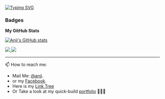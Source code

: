 [![Typing SVG](https://readme-typing-svg.herokuapp.com?font=Fira+Code&pause=1000&color=13F2F7&width=435&lines=Hello%2C+I'm+Bui+Tuyen+!;You+can+call+me+Anji)](https://git.io/typing-svg)

### Badges
<b>My GitHub Stats</b>

[![Anji's GitHub stats](https://github-readme-stats.vercel.app/api?username=itsanji&show_icons=true&theme=dracula&count_private=true)](https://github.com/anuraghazra/github-readme-stats)

<a href="http://www.github.com/anjiboss">
  <img src="https://github-readme-streak-stats.herokuapp.com/?user=itsanji&stroke=ffffff&background=1c1917&ring=dd6387&fire=0891b2&currStreakNum=ffffff&currStreakLabel=0891b2&sideNums=ffffff&sideLabels=ffffff&dates=ffffff&hide_border=true" />
</a>

<img src="https://github-profile-trophy.vercel.app/?username=itsanji&theme=onedark" />

---

📫 How to reach me: 
  - Mail Me: [@anji](mailto:nhu.nhu.face@gmail.com).
  - or my [Facebook](http://facebook.com/anjitakashi).
- Here is my [Link Tree](https://linktr.ee/bui.tuyen)
- Or Take a look at my quick-build [portfolio](https://anji-investhack.notion.site/8dc16c596d59474e91d741e54d483f85?pvs=4) 🙋🏻‍♂️
